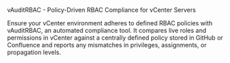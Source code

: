 vAuditRBAC - Policy-Driven RBAC Compliance for vCenter Servers

Ensure your vCenter environment adheres to defined RBAC policies with vAuditRBAC, an automated compliance tool. It compares live roles and permissions in vCenter against a centrally defined policy stored in GitHub or Confluence and reports any mismatches in privileges, assignments, or propagation levels.
